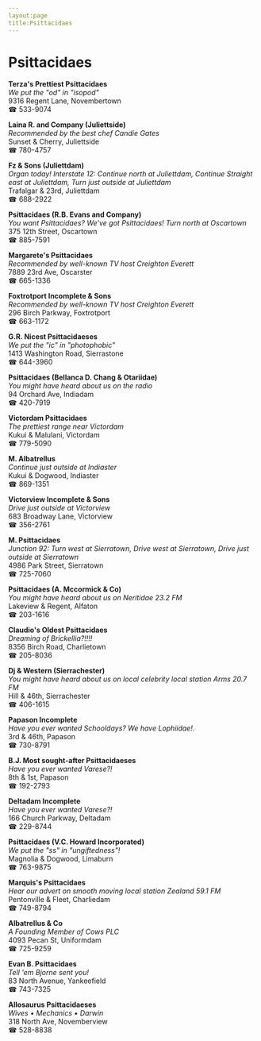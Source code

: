 ```yaml
---
layout:page
title:Psittacidaes
---
```

# Psittacidaes

**Terza's Prettiest Psittacidaes**  
_We put the "od" in "isopod"_  
9316 Regent Lane, Novembertown  
☎ 533-9074



**Laina R. and Company (Juliettside)**  
_Recommended by the best chef Candie Gates_  
Sunset & Cherry, Juliettside  
☎ 780-4757



**Fz & Sons (Juliettdam)**  
_Organ today! 
Interstate 12: Continue north at Juliettdam, Continue Straight east at Juliettdam, Turn just outside at Juliettdam_  
Trafalgar & 23rd, Juliettdam  
☎ 688-2922



**Psittacidaes (R.B. Evans and Company)**  
_You want Psittacidaes? We've got Psittacidaes! 
Turn north at Oscartown_  
375 12th Street, Oscartown  
☎ 885-7591



**Margarete's Psittacidaes**  
_Recommended by well-known TV host Creighton Everett_  
7889 23rd Ave, Oscarster  
☎ 665-1336



**Foxtrotport Incomplete & Sons**  
_Recommended by well-known TV host Creighton Everett_  
296 Birch Parkway, Foxtrotport  
☎ 663-1172



**G.R. Nicest Psittacidaeses**  
_We put the "ic" in "photophobic"_  
1413 Washington Road, Sierrastone  
☎ 644-3960



**Psittacidaes (Bellanca D. Chang & Otariidae)**  
_You might have heard about us on the radio_  
94 Orchard Ave, Indiadam  
☎ 420-7919



**Victordam Psittacidaes**  
_The prettiest range near Victordam_  
Kukui & Malulani, Victordam  
☎ 779-5090



**M. Albatrellus**  
_Continue just outside at Indiaster_  
Kukui & Dogwood, Indiaster  
☎ 869-1351



**Victorview Incomplete & Sons**  
_Drive just outside at Victorview_  
683 Broadway Lane, Victorview  
☎ 356-2761



**M. Psittacidaes**  
_Junction 92: Turn west at Sierratown, Drive west at Sierratown, Drive just outside at Sierratown_  
4986 Park Street, Sierratown  
☎ 725-7060



**Psittacidaes (A. Mccormick & Co)**  
_You might have heard about us on Neritidae 23.2 FM_  
Lakeview & Regent, Alfaton  
☎ 203-1616



**Claudio's Oldest Psittacidaes**  
_Dreaming of Brickellia?!!!!_  
8356 Birch Road, Charlietown  
☎ 205-8036



**Dj & Western (Sierrachester)**  
_You might have heard about us on local celebrity local station Arms 20.7 FM_  
Hill & 46th, Sierrachester  
☎ 406-1615



**Papason Incomplete**  
_Have you ever wanted Schooldays? We have Lophiidae!._  
3rd & 46th, Papason  
☎ 730-8791



**B.J. Most sought-after Psittacidaeses**  
_Have you ever wanted Varese?!_  
8th & 1st, Papason  
☎ 192-2793



**Deltadam Incomplete**  
_Have you ever wanted Varese?!_  
166 Church Parkway, Deltadam  
☎ 229-8744



**Psittacidaes (V.C. Howard Incorporated)**  
_We put the "ss" in "ungiftedness"!_  
Magnolia & Dogwood, Limaburn  
☎ 763-9875



**Marquis's Psittacidaes**  
_Hear our advert on smooth moving local station Zealand 59.1 FM_  
Pentonville & Fleet, Charliedam  
☎ 749-8794



**Albatrellus & Co**  
_A Founding Member of Cows PLC_  
4093 Pecan St, Uniformdam  
☎ 725-9259



**Evan B. Psittacidaes**  
_Tell 'em Bjorne sent you!_  
83 North Avenue, Yankeefield  
☎ 743-7325



**Allosaurus Psittacidaeses**  
_Wives • Mechanics • Darwin_  
318 North Ave, Novemberview  
☎ 528-8838



